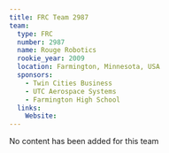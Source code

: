 ```yaml
---
title: FRC Team 2987
team:
  type: FRC
  number: 2987
  name: Rouge Robotics
  rookie_year: 2009
  location: Farmington, Minnesota, USA
  sponsors:
    - Twin Cities Business
    - UTC Aerospace Systems
    - Farmington High School
  links:
    Website: 
---
```

No content has been added for this team